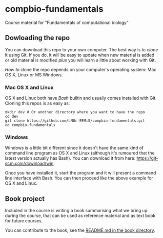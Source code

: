 # compbio-fundamentals
Course material for "Fundamentals of computational biology"

## Dowloading the repo

You can download this repo to your own computer. The best way is to *clone* it using Git. If you do, it will be easy to
update when new material is added or old material is modified *plus* you will learn a little about working with Git.

*How to* clone the repo depends on your computer's operating system: Mac OS X, Linux or MS Windows.

### Mac OS X and Linux

OS X and Linux both have *Bash* builtin and usually comes installed with Git. Cloning this repos is as easy as:

```
mkdir dev # Or another directory where you want to have the repo
cd dev
git clone https://github.com/LNUc-EEMiS/compbio-fundamentals.git
cd compbio-fundamentals
```

### Windows

Windows is a little bit different since it doesn't have the same kind of command line program as OS X and Linux
(although it's rumoured that the latest version actually has Bash). You can download it from here: 
https://git-scm.com/download/win.

Once you have installed it, start the program and it will present a command line interface with Bash. You can then
proceed like the above example for OS X and Linux.

## Book project

Included in the course is writing a book summarising what we bring up during the course, that
can be used as reference material and as text book for future courses.

You can contribute to the book, see the [README.md in the book directory](book/README.md).
